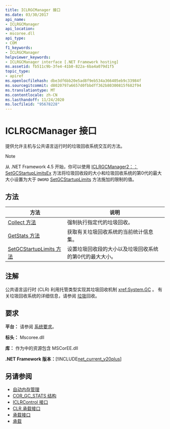 ```yaml
---
title: ICLRGCManager 接口
ms.date: 03/30/2017
api_name:
- ICLRGCManager
api_location:
- mscoree.dll
api_type:
- COM
f1_keywords:
- ICLRGCManager
helpviewer_keywords:
- ICLRGCManager interface [.NET Framework hosting]
ms.assetid: fb511c9b-3fe4-41b0-822a-6ba4a079d1f5
topic_type:
- apiref
ms.openlocfilehash: dbe3df6bb20e5ad8f9eb534a366405eb9c33984f
ms.sourcegitcommit: d8020797a6657d0fbbdff362b80300815f682f94
ms.translationtype: MT
ms.contentlocale: zh-CN
ms.lasthandoff: 11/24/2020
ms.locfileid: "95678228"
---
```

# <a name="iclrgcmanager-interface"></a>ICLRGCManager 接口

提供允许主机与公共语言运行时的垃圾回收系统交互的方法。  
  
> [!NOTE]
> 从 .NET Framework 4.5 开始，你可以使用 [ICLRGCManager2：： SetGCStartupLimitsEx](iclrgcmanager2-setgcstartuplimitsex-method.md) 方法将垃圾回收段的大小和垃圾回收系统的第0代的最大大小设置为大于 `DWORD` [SetGCStartupLimits](iclrgcmanager-setgcstartuplimits-method.md) 方法施加的限制的值。  
  
## <a name="methods"></a>方法  
  
|方法|说明|  
|------------|-----------------|  
|[Collect 方法](iclrgcmanager-collect-method.md)|强制执行指定代的垃圾回收。|  
|[GetStats 方法](iclrgcmanager-getstats-method.md)|获取有关垃圾回收系统的当前统计信息集。|  
|[SetGCStartupLimits 方法](iclrgcmanager-setgcstartuplimits-method.md)|设置垃圾回收段的大小以及垃圾回收系统的第0代的最大大小。|  
  
## <a name="remarks"></a>注解  

 公共语言运行时 (CLR) 利用托管类型实现其垃圾回收机制 <xref:System.GC> 。 有关垃圾回收系统的详细信息，请参阅 [垃圾](../../../standard/garbage-collection/index.md)回收。  
  
## <a name="requirements"></a>要求  

 **平台：** 请参阅 [系统要求](../../get-started/system-requirements.md)。  
  
 **标头：** Mscoree.dll  
  
 **库：** 作为中的资源包含 MSCorEE.dll  
  
 **.NET Framework 版本：**[!INCLUDE[net_current_v20plus](../../../../includes/net-current-v20plus-md.md)]  
  
## <a name="see-also"></a>另请参阅

- [自动内存管理](../../../standard/automatic-memory-management.md)
- [COR_GC_STATS 结构](cor-gc-stats-structure.md)
- [ICLRControl 接口](iclrcontrol-interface.md)
- [CLR 承载接口](clr-hosting-interfaces.md)
- [承载接口](hosting-interfaces.md)
- [承载](index.md)
